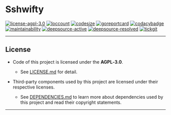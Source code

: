 # Sshwifty

[![license-agpl-3.0](https://img.shields.io/badge/Open%20Source%20License-AGPL‑3.0-blue.svg)](https://img.shields.io/badge/Open%20Source%20License-AGPL‑3.0-blue.svg)
[![loccount](https://img.shields.io/tokei/lines/github/BAN-AI-Multics/sshwifty.svg)](https://github.com/XAMPPRocky/tokei)
[![codesize](https://img.shields.io/github/languages/code-size/BAN-AI-Multics/sshwifty.svg)](https://github.com/BAN-AI-Multics/sshwifty)
[![goreportcard](https://goreportcard.com/badge/github.com/BAN-AI-Multics/sshwifty)](https://goreportcard.com/badge/github.com/BAN-AI-Multics/sshwifty)
[![codacybadge](https://api.codacy.com/project/badge/Grade/abada4bf5755427ca565bdef2e23ef5e)](https://app.codacy.com/gh/BAN-AI-Multics/sshwifty?utm_source=github.com&utm_medium=referral&utm_content=BAN-AI-Multics/sshwifty&utm_campaign=Badge_Grade_Settings)
[![maintainability](https://api.codeclimate.com/v1/badges/e0a0f66c4911f46f643c/maintainability)](https://codeclimate.com/github/BAN-AI-Multics/sshwifty/maintainability)
[![deepsource-active](https://deepsource.io/gh/BAN-AI-Multics/sshwifty.svg/?label=active-issues)](https://deepsource.io/gh/BAN-AI-Multics/sshwifty/?ref=repository-badge)
[![deepsource-resolved](https://deepsource.io/gh/BAN-AI-Multics/sshwifty.svg/?label=resolved+issues)](https://deepsource.io/gh/BAN-AI-Multics/sshwifty/?ref=repository-badge)
[![tickgit](https://img.shields.io/endpoint?url=https://api.tickgit.com/badge?repo=github.com/BAN-AI-Multics/sshwifty)](https://www.tickgit.com/browse?repo=github.com/BAN-AI-Multics/sshwifty)

---

## License

* Code of this project is licensed under the **AGPL‑3.0**.
  * See [LICENSE.md] for detail.

* Third-party components used by this project are licensed under their respective licenses.
  * See [DEPENDENCIES.md] to learn more about dependencies used by this project and read their copyright statements.

[license.md]: LICENSE.md
[dependencies.md]: DEPENDENCIES.md

---
